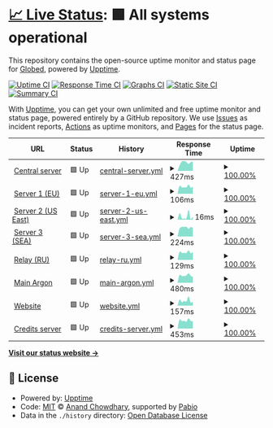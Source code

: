 # [📈 Live Status](https://status.globed.dev): <!--live status--> **🟩 All systems operational**

This repository contains the open-source uptime monitor and status page for [Globed](https://globed.dev), powered by [Upptime](https://github.com/upptime/upptime).

[![Uptime CI](https://github.com/GlobedGD/upptime/workflows/Uptime%20CI/badge.svg)](https://github.com/GlobedGD/upptime/actions?query=workflow%3A%22Uptime+CI%22)
[![Response Time CI](https://github.com/GlobedGD/upptime/workflows/Response%20Time%20CI/badge.svg)](https://github.com/GlobedGD/upptime/actions?query=workflow%3A%22Response+Time+CI%22)
[![Graphs CI](https://github.com/GlobedGD/upptime/workflows/Graphs%20CI/badge.svg)](https://github.com/GlobedGD/upptime/actions?query=workflow%3A%22Graphs+CI%22)
[![Static Site CI](https://github.com/GlobedGD/upptime/workflows/Static%20Site%20CI/badge.svg)](https://github.com/GlobedGD/upptime/actions?query=workflow%3A%22Static+Site+CI%22)
[![Summary CI](https://github.com/GlobedGD/upptime/workflows/Summary%20CI/badge.svg)](https://github.com/GlobedGD/upptime/actions?query=workflow%3A%22Summary+CI%22)

With [Upptime](https://upptime.js.org), you can get your own unlimited and free uptime monitor and status page, powered entirely by a GitHub repository. We use [Issues](https://github.com/GlobedGD/upptime/issues) as incident reports, [Actions](https://github.com/GlobedGD/upptime/actions) as uptime monitors, and [Pages](https://status.globed.dev) for the status page.

<!--start: status pages-->
<!-- This summary is generated by Upptime (https://github.com/upptime/upptime) -->
<!-- Do not edit this manually, your changes will be overwritten -->
<!-- prettier-ignore -->
| URL | Status | History | Response Time | Uptime |
| --- | ------ | ------- | ------------- | ------ |
| <img alt="" src="https://icons.duckduckgo.com/ip3/main.globed.dev.ico" height="13"> [Central server](https://main.globed.dev/servers?protocol=65535) | 🟩 Up | [central-server.yml](https://github.com/GlobedGD/upptime/commits/HEAD/history/central-server.yml) | <details><summary><img alt="Response time graph" src="./graphs/central-server/response-time-week.png" height="20"> 427ms</summary><br><a href="https://status.globed.dev/history/central-server"><img alt="Response time 449" src="https://img.shields.io/endpoint?url=https%3A%2F%2Fraw.githubusercontent.com%2FGlobedGD%2Fupptime%2FHEAD%2Fapi%2Fcentral-server%2Fresponse-time.json"></a><br><a href="https://status.globed.dev/history/central-server"><img alt="24-hour response time 428" src="https://img.shields.io/endpoint?url=https%3A%2F%2Fraw.githubusercontent.com%2FGlobedGD%2Fupptime%2FHEAD%2Fapi%2Fcentral-server%2Fresponse-time-day.json"></a><br><a href="https://status.globed.dev/history/central-server"><img alt="7-day response time 427" src="https://img.shields.io/endpoint?url=https%3A%2F%2Fraw.githubusercontent.com%2FGlobedGD%2Fupptime%2FHEAD%2Fapi%2Fcentral-server%2Fresponse-time-week.json"></a><br><a href="https://status.globed.dev/history/central-server"><img alt="30-day response time 449" src="https://img.shields.io/endpoint?url=https%3A%2F%2Fraw.githubusercontent.com%2FGlobedGD%2Fupptime%2FHEAD%2Fapi%2Fcentral-server%2Fresponse-time-month.json"></a><br><a href="https://status.globed.dev/history/central-server"><img alt="1-year response time 449" src="https://img.shields.io/endpoint?url=https%3A%2F%2Fraw.githubusercontent.com%2FGlobedGD%2Fupptime%2FHEAD%2Fapi%2Fcentral-server%2Fresponse-time-year.json"></a></details> | <details><summary><a href="https://status.globed.dev/history/central-server">100.00%</a></summary><a href="https://status.globed.dev/history/central-server"><img alt="All-time uptime 100.00%" src="https://img.shields.io/endpoint?url=https%3A%2F%2Fraw.githubusercontent.com%2FGlobedGD%2Fupptime%2FHEAD%2Fapi%2Fcentral-server%2Fuptime.json"></a><br><a href="https://status.globed.dev/history/central-server"><img alt="24-hour uptime 100.00%" src="https://img.shields.io/endpoint?url=https%3A%2F%2Fraw.githubusercontent.com%2FGlobedGD%2Fupptime%2FHEAD%2Fapi%2Fcentral-server%2Fuptime-day.json"></a><br><a href="https://status.globed.dev/history/central-server"><img alt="7-day uptime 100.00%" src="https://img.shields.io/endpoint?url=https%3A%2F%2Fraw.githubusercontent.com%2FGlobedGD%2Fupptime%2FHEAD%2Fapi%2Fcentral-server%2Fuptime-week.json"></a><br><a href="https://status.globed.dev/history/central-server"><img alt="30-day uptime 100.00%" src="https://img.shields.io/endpoint?url=https%3A%2F%2Fraw.githubusercontent.com%2FGlobedGD%2Fupptime%2FHEAD%2Fapi%2Fcentral-server%2Fuptime-month.json"></a><br><a href="https://status.globed.dev/history/central-server"><img alt="1-year uptime 100.00%" src="https://img.shields.io/endpoint?url=https%3A%2F%2Fraw.githubusercontent.com%2FGlobedGD%2Fupptime%2FHEAD%2Fapi%2Fcentral-server%2Fuptime-year.json"></a></details>
| <img alt="" src="https://icons.duckduckgo.com/ip3/null.ico" height="13"> [Server 1 (EU)](ds1.mathieuar.fr) | 🟩 Up | [server-1-eu.yml](https://github.com/GlobedGD/upptime/commits/HEAD/history/server-1-eu.yml) | <details><summary><img alt="Response time graph" src="./graphs/server-1-eu/response-time-week.png" height="20"> 106ms</summary><br><a href="https://status.globed.dev/history/server-1-eu"><img alt="Response time 115" src="https://img.shields.io/endpoint?url=https%3A%2F%2Fraw.githubusercontent.com%2FGlobedGD%2Fupptime%2FHEAD%2Fapi%2Fserver-1-eu%2Fresponse-time.json"></a><br><a href="https://status.globed.dev/history/server-1-eu"><img alt="24-hour response time 98" src="https://img.shields.io/endpoint?url=https%3A%2F%2Fraw.githubusercontent.com%2FGlobedGD%2Fupptime%2FHEAD%2Fapi%2Fserver-1-eu%2Fresponse-time-day.json"></a><br><a href="https://status.globed.dev/history/server-1-eu"><img alt="7-day response time 106" src="https://img.shields.io/endpoint?url=https%3A%2F%2Fraw.githubusercontent.com%2FGlobedGD%2Fupptime%2FHEAD%2Fapi%2Fserver-1-eu%2Fresponse-time-week.json"></a><br><a href="https://status.globed.dev/history/server-1-eu"><img alt="30-day response time 115" src="https://img.shields.io/endpoint?url=https%3A%2F%2Fraw.githubusercontent.com%2FGlobedGD%2Fupptime%2FHEAD%2Fapi%2Fserver-1-eu%2Fresponse-time-month.json"></a><br><a href="https://status.globed.dev/history/server-1-eu"><img alt="1-year response time 115" src="https://img.shields.io/endpoint?url=https%3A%2F%2Fraw.githubusercontent.com%2FGlobedGD%2Fupptime%2FHEAD%2Fapi%2Fserver-1-eu%2Fresponse-time-year.json"></a></details> | <details><summary><a href="https://status.globed.dev/history/server-1-eu">100.00%</a></summary><a href="https://status.globed.dev/history/server-1-eu"><img alt="All-time uptime 100.00%" src="https://img.shields.io/endpoint?url=https%3A%2F%2Fraw.githubusercontent.com%2FGlobedGD%2Fupptime%2FHEAD%2Fapi%2Fserver-1-eu%2Fuptime.json"></a><br><a href="https://status.globed.dev/history/server-1-eu"><img alt="24-hour uptime 100.00%" src="https://img.shields.io/endpoint?url=https%3A%2F%2Fraw.githubusercontent.com%2FGlobedGD%2Fupptime%2FHEAD%2Fapi%2Fserver-1-eu%2Fuptime-day.json"></a><br><a href="https://status.globed.dev/history/server-1-eu"><img alt="7-day uptime 100.00%" src="https://img.shields.io/endpoint?url=https%3A%2F%2Fraw.githubusercontent.com%2FGlobedGD%2Fupptime%2FHEAD%2Fapi%2Fserver-1-eu%2Fuptime-week.json"></a><br><a href="https://status.globed.dev/history/server-1-eu"><img alt="30-day uptime 100.00%" src="https://img.shields.io/endpoint?url=https%3A%2F%2Fraw.githubusercontent.com%2FGlobedGD%2Fupptime%2FHEAD%2Fapi%2Fserver-1-eu%2Fuptime-month.json"></a><br><a href="https://status.globed.dev/history/server-1-eu"><img alt="1-year uptime 100.00%" src="https://img.shields.io/endpoint?url=https%3A%2F%2Fraw.githubusercontent.com%2FGlobedGD%2Fupptime%2FHEAD%2Fapi%2Fserver-1-eu%2Fuptime-year.json"></a></details>
| <img alt="" src="https://icons.duckduckgo.com/ip3/null.ico" height="13"> [Server 2 (US East)](vps1.mathieuar.fr) | 🟩 Up | [server-2-us-east.yml](https://github.com/GlobedGD/upptime/commits/HEAD/history/server-2-us-east.yml) | <details><summary><img alt="Response time graph" src="./graphs/server-2-us-east/response-time-week.png" height="20"> 16ms</summary><br><a href="https://status.globed.dev/history/server-2-us-east"><img alt="Response time 26" src="https://img.shields.io/endpoint?url=https%3A%2F%2Fraw.githubusercontent.com%2FGlobedGD%2Fupptime%2FHEAD%2Fapi%2Fserver-2-us-east%2Fresponse-time.json"></a><br><a href="https://status.globed.dev/history/server-2-us-east"><img alt="24-hour response time 7" src="https://img.shields.io/endpoint?url=https%3A%2F%2Fraw.githubusercontent.com%2FGlobedGD%2Fupptime%2FHEAD%2Fapi%2Fserver-2-us-east%2Fresponse-time-day.json"></a><br><a href="https://status.globed.dev/history/server-2-us-east"><img alt="7-day response time 16" src="https://img.shields.io/endpoint?url=https%3A%2F%2Fraw.githubusercontent.com%2FGlobedGD%2Fupptime%2FHEAD%2Fapi%2Fserver-2-us-east%2Fresponse-time-week.json"></a><br><a href="https://status.globed.dev/history/server-2-us-east"><img alt="30-day response time 26" src="https://img.shields.io/endpoint?url=https%3A%2F%2Fraw.githubusercontent.com%2FGlobedGD%2Fupptime%2FHEAD%2Fapi%2Fserver-2-us-east%2Fresponse-time-month.json"></a><br><a href="https://status.globed.dev/history/server-2-us-east"><img alt="1-year response time 26" src="https://img.shields.io/endpoint?url=https%3A%2F%2Fraw.githubusercontent.com%2FGlobedGD%2Fupptime%2FHEAD%2Fapi%2Fserver-2-us-east%2Fresponse-time-year.json"></a></details> | <details><summary><a href="https://status.globed.dev/history/server-2-us-east">100.00%</a></summary><a href="https://status.globed.dev/history/server-2-us-east"><img alt="All-time uptime 100.00%" src="https://img.shields.io/endpoint?url=https%3A%2F%2Fraw.githubusercontent.com%2FGlobedGD%2Fupptime%2FHEAD%2Fapi%2Fserver-2-us-east%2Fuptime.json"></a><br><a href="https://status.globed.dev/history/server-2-us-east"><img alt="24-hour uptime 100.00%" src="https://img.shields.io/endpoint?url=https%3A%2F%2Fraw.githubusercontent.com%2FGlobedGD%2Fupptime%2FHEAD%2Fapi%2Fserver-2-us-east%2Fuptime-day.json"></a><br><a href="https://status.globed.dev/history/server-2-us-east"><img alt="7-day uptime 100.00%" src="https://img.shields.io/endpoint?url=https%3A%2F%2Fraw.githubusercontent.com%2FGlobedGD%2Fupptime%2FHEAD%2Fapi%2Fserver-2-us-east%2Fuptime-week.json"></a><br><a href="https://status.globed.dev/history/server-2-us-east"><img alt="30-day uptime 100.00%" src="https://img.shields.io/endpoint?url=https%3A%2F%2Fraw.githubusercontent.com%2FGlobedGD%2Fupptime%2FHEAD%2Fapi%2Fserver-2-us-east%2Fuptime-month.json"></a><br><a href="https://status.globed.dev/history/server-2-us-east"><img alt="1-year uptime 100.00%" src="https://img.shields.io/endpoint?url=https%3A%2F%2Fraw.githubusercontent.com%2FGlobedGD%2Fupptime%2FHEAD%2Fapi%2Fserver-2-us-east%2Fuptime-year.json"></a></details>
| <img alt="" src="https://icons.duckduckgo.com/ip3/null.ico" height="13"> [Server 3 (SEA)](vps2.mathieuar.fr) | 🟩 Up | [server-3-sea.yml](https://github.com/GlobedGD/upptime/commits/HEAD/history/server-3-sea.yml) | <details><summary><img alt="Response time graph" src="./graphs/server-3-sea/response-time-week.png" height="20"> 224ms</summary><br><a href="https://status.globed.dev/history/server-3-sea"><img alt="Response time 212" src="https://img.shields.io/endpoint?url=https%3A%2F%2Fraw.githubusercontent.com%2FGlobedGD%2Fupptime%2FHEAD%2Fapi%2Fserver-3-sea%2Fresponse-time.json"></a><br><a href="https://status.globed.dev/history/server-3-sea"><img alt="24-hour response time 233" src="https://img.shields.io/endpoint?url=https%3A%2F%2Fraw.githubusercontent.com%2FGlobedGD%2Fupptime%2FHEAD%2Fapi%2Fserver-3-sea%2Fresponse-time-day.json"></a><br><a href="https://status.globed.dev/history/server-3-sea"><img alt="7-day response time 224" src="https://img.shields.io/endpoint?url=https%3A%2F%2Fraw.githubusercontent.com%2FGlobedGD%2Fupptime%2FHEAD%2Fapi%2Fserver-3-sea%2Fresponse-time-week.json"></a><br><a href="https://status.globed.dev/history/server-3-sea"><img alt="30-day response time 212" src="https://img.shields.io/endpoint?url=https%3A%2F%2Fraw.githubusercontent.com%2FGlobedGD%2Fupptime%2FHEAD%2Fapi%2Fserver-3-sea%2Fresponse-time-month.json"></a><br><a href="https://status.globed.dev/history/server-3-sea"><img alt="1-year response time 212" src="https://img.shields.io/endpoint?url=https%3A%2F%2Fraw.githubusercontent.com%2FGlobedGD%2Fupptime%2FHEAD%2Fapi%2Fserver-3-sea%2Fresponse-time-year.json"></a></details> | <details><summary><a href="https://status.globed.dev/history/server-3-sea">100.00%</a></summary><a href="https://status.globed.dev/history/server-3-sea"><img alt="All-time uptime 100.00%" src="https://img.shields.io/endpoint?url=https%3A%2F%2Fraw.githubusercontent.com%2FGlobedGD%2Fupptime%2FHEAD%2Fapi%2Fserver-3-sea%2Fuptime.json"></a><br><a href="https://status.globed.dev/history/server-3-sea"><img alt="24-hour uptime 100.00%" src="https://img.shields.io/endpoint?url=https%3A%2F%2Fraw.githubusercontent.com%2FGlobedGD%2Fupptime%2FHEAD%2Fapi%2Fserver-3-sea%2Fuptime-day.json"></a><br><a href="https://status.globed.dev/history/server-3-sea"><img alt="7-day uptime 100.00%" src="https://img.shields.io/endpoint?url=https%3A%2F%2Fraw.githubusercontent.com%2FGlobedGD%2Fupptime%2FHEAD%2Fapi%2Fserver-3-sea%2Fuptime-week.json"></a><br><a href="https://status.globed.dev/history/server-3-sea"><img alt="30-day uptime 100.00%" src="https://img.shields.io/endpoint?url=https%3A%2F%2Fraw.githubusercontent.com%2FGlobedGD%2Fupptime%2FHEAD%2Fapi%2Fserver-3-sea%2Fuptime-month.json"></a><br><a href="https://status.globed.dev/history/server-3-sea"><img alt="1-year uptime 100.00%" src="https://img.shields.io/endpoint?url=https%3A%2F%2Fraw.githubusercontent.com%2FGlobedGD%2Fupptime%2FHEAD%2Fapi%2Fserver-3-sea%2Fuptime-year.json"></a></details>
| <img alt="" src="https://icons.duckduckgo.com/ip3/null.ico" height="13"> [Relay (RU)](globed-proxy.cgyt.ru) | 🟩 Up | [relay-ru.yml](https://github.com/GlobedGD/upptime/commits/HEAD/history/relay-ru.yml) | <details><summary><img alt="Response time graph" src="./graphs/relay-ru/response-time-week.png" height="20"> 129ms</summary><br><a href="https://status.globed.dev/history/relay-ru"><img alt="Response time 138" src="https://img.shields.io/endpoint?url=https%3A%2F%2Fraw.githubusercontent.com%2FGlobedGD%2Fupptime%2FHEAD%2Fapi%2Frelay-ru%2Fresponse-time.json"></a><br><a href="https://status.globed.dev/history/relay-ru"><img alt="24-hour response time 121" src="https://img.shields.io/endpoint?url=https%3A%2F%2Fraw.githubusercontent.com%2FGlobedGD%2Fupptime%2FHEAD%2Fapi%2Frelay-ru%2Fresponse-time-day.json"></a><br><a href="https://status.globed.dev/history/relay-ru"><img alt="7-day response time 129" src="https://img.shields.io/endpoint?url=https%3A%2F%2Fraw.githubusercontent.com%2FGlobedGD%2Fupptime%2FHEAD%2Fapi%2Frelay-ru%2Fresponse-time-week.json"></a><br><a href="https://status.globed.dev/history/relay-ru"><img alt="30-day response time 138" src="https://img.shields.io/endpoint?url=https%3A%2F%2Fraw.githubusercontent.com%2FGlobedGD%2Fupptime%2FHEAD%2Fapi%2Frelay-ru%2Fresponse-time-month.json"></a><br><a href="https://status.globed.dev/history/relay-ru"><img alt="1-year response time 138" src="https://img.shields.io/endpoint?url=https%3A%2F%2Fraw.githubusercontent.com%2FGlobedGD%2Fupptime%2FHEAD%2Fapi%2Frelay-ru%2Fresponse-time-year.json"></a></details> | <details><summary><a href="https://status.globed.dev/history/relay-ru">100.00%</a></summary><a href="https://status.globed.dev/history/relay-ru"><img alt="All-time uptime 100.00%" src="https://img.shields.io/endpoint?url=https%3A%2F%2Fraw.githubusercontent.com%2FGlobedGD%2Fupptime%2FHEAD%2Fapi%2Frelay-ru%2Fuptime.json"></a><br><a href="https://status.globed.dev/history/relay-ru"><img alt="24-hour uptime 100.00%" src="https://img.shields.io/endpoint?url=https%3A%2F%2Fraw.githubusercontent.com%2FGlobedGD%2Fupptime%2FHEAD%2Fapi%2Frelay-ru%2Fuptime-day.json"></a><br><a href="https://status.globed.dev/history/relay-ru"><img alt="7-day uptime 100.00%" src="https://img.shields.io/endpoint?url=https%3A%2F%2Fraw.githubusercontent.com%2FGlobedGD%2Fupptime%2FHEAD%2Fapi%2Frelay-ru%2Fuptime-week.json"></a><br><a href="https://status.globed.dev/history/relay-ru"><img alt="30-day uptime 100.00%" src="https://img.shields.io/endpoint?url=https%3A%2F%2Fraw.githubusercontent.com%2FGlobedGD%2Fupptime%2FHEAD%2Fapi%2Frelay-ru%2Fuptime-month.json"></a><br><a href="https://status.globed.dev/history/relay-ru"><img alt="1-year uptime 100.00%" src="https://img.shields.io/endpoint?url=https%3A%2F%2Fraw.githubusercontent.com%2FGlobedGD%2Fupptime%2FHEAD%2Fapi%2Frelay-ru%2Fuptime-year.json"></a></details>
| <img alt="" src="https://icons.duckduckgo.com/ip3/argon.globed.dev.ico" height="13"> [Main Argon](https://argon.globed.dev/v1/status?errorifdead=1) | 🟩 Up | [main-argon.yml](https://github.com/GlobedGD/upptime/commits/HEAD/history/main-argon.yml) | <details><summary><img alt="Response time graph" src="./graphs/main-argon/response-time-week.png" height="20"> 480ms</summary><br><a href="https://status.globed.dev/history/main-argon"><img alt="Response time 484" src="https://img.shields.io/endpoint?url=https%3A%2F%2Fraw.githubusercontent.com%2FGlobedGD%2Fupptime%2FHEAD%2Fapi%2Fmain-argon%2Fresponse-time.json"></a><br><a href="https://status.globed.dev/history/main-argon"><img alt="24-hour response time 463" src="https://img.shields.io/endpoint?url=https%3A%2F%2Fraw.githubusercontent.com%2FGlobedGD%2Fupptime%2FHEAD%2Fapi%2Fmain-argon%2Fresponse-time-day.json"></a><br><a href="https://status.globed.dev/history/main-argon"><img alt="7-day response time 480" src="https://img.shields.io/endpoint?url=https%3A%2F%2Fraw.githubusercontent.com%2FGlobedGD%2Fupptime%2FHEAD%2Fapi%2Fmain-argon%2Fresponse-time-week.json"></a><br><a href="https://status.globed.dev/history/main-argon"><img alt="30-day response time 482" src="https://img.shields.io/endpoint?url=https%3A%2F%2Fraw.githubusercontent.com%2FGlobedGD%2Fupptime%2FHEAD%2Fapi%2Fmain-argon%2Fresponse-time-month.json"></a><br><a href="https://status.globed.dev/history/main-argon"><img alt="1-year response time 484" src="https://img.shields.io/endpoint?url=https%3A%2F%2Fraw.githubusercontent.com%2FGlobedGD%2Fupptime%2FHEAD%2Fapi%2Fmain-argon%2Fresponse-time-year.json"></a></details> | <details><summary><a href="https://status.globed.dev/history/main-argon">100.00%</a></summary><a href="https://status.globed.dev/history/main-argon"><img alt="All-time uptime 100.00%" src="https://img.shields.io/endpoint?url=https%3A%2F%2Fraw.githubusercontent.com%2FGlobedGD%2Fupptime%2FHEAD%2Fapi%2Fmain-argon%2Fuptime.json"></a><br><a href="https://status.globed.dev/history/main-argon"><img alt="24-hour uptime 100.00%" src="https://img.shields.io/endpoint?url=https%3A%2F%2Fraw.githubusercontent.com%2FGlobedGD%2Fupptime%2FHEAD%2Fapi%2Fmain-argon%2Fuptime-day.json"></a><br><a href="https://status.globed.dev/history/main-argon"><img alt="7-day uptime 100.00%" src="https://img.shields.io/endpoint?url=https%3A%2F%2Fraw.githubusercontent.com%2FGlobedGD%2Fupptime%2FHEAD%2Fapi%2Fmain-argon%2Fuptime-week.json"></a><br><a href="https://status.globed.dev/history/main-argon"><img alt="30-day uptime 100.00%" src="https://img.shields.io/endpoint?url=https%3A%2F%2Fraw.githubusercontent.com%2FGlobedGD%2Fupptime%2FHEAD%2Fapi%2Fmain-argon%2Fuptime-month.json"></a><br><a href="https://status.globed.dev/history/main-argon"><img alt="1-year uptime 100.00%" src="https://img.shields.io/endpoint?url=https%3A%2F%2Fraw.githubusercontent.com%2FGlobedGD%2Fupptime%2FHEAD%2Fapi%2Fmain-argon%2Fuptime-year.json"></a></details>
| <img alt="" src="https://icons.duckduckgo.com/ip3/globed.dev.ico" height="13"> [Website](https://globed.dev) | 🟩 Up | [website.yml](https://github.com/GlobedGD/upptime/commits/HEAD/history/website.yml) | <details><summary><img alt="Response time graph" src="./graphs/website/response-time-week.png" height="20"> 157ms</summary><br><a href="https://status.globed.dev/history/website"><img alt="Response time 178" src="https://img.shields.io/endpoint?url=https%3A%2F%2Fraw.githubusercontent.com%2FGlobedGD%2Fupptime%2FHEAD%2Fapi%2Fwebsite%2Fresponse-time.json"></a><br><a href="https://status.globed.dev/history/website"><img alt="24-hour response time 153" src="https://img.shields.io/endpoint?url=https%3A%2F%2Fraw.githubusercontent.com%2FGlobedGD%2Fupptime%2FHEAD%2Fapi%2Fwebsite%2Fresponse-time-day.json"></a><br><a href="https://status.globed.dev/history/website"><img alt="7-day response time 157" src="https://img.shields.io/endpoint?url=https%3A%2F%2Fraw.githubusercontent.com%2FGlobedGD%2Fupptime%2FHEAD%2Fapi%2Fwebsite%2Fresponse-time-week.json"></a><br><a href="https://status.globed.dev/history/website"><img alt="30-day response time 174" src="https://img.shields.io/endpoint?url=https%3A%2F%2Fraw.githubusercontent.com%2FGlobedGD%2Fupptime%2FHEAD%2Fapi%2Fwebsite%2Fresponse-time-month.json"></a><br><a href="https://status.globed.dev/history/website"><img alt="1-year response time 178" src="https://img.shields.io/endpoint?url=https%3A%2F%2Fraw.githubusercontent.com%2FGlobedGD%2Fupptime%2FHEAD%2Fapi%2Fwebsite%2Fresponse-time-year.json"></a></details> | <details><summary><a href="https://status.globed.dev/history/website">100.00%</a></summary><a href="https://status.globed.dev/history/website"><img alt="All-time uptime 100.00%" src="https://img.shields.io/endpoint?url=https%3A%2F%2Fraw.githubusercontent.com%2FGlobedGD%2Fupptime%2FHEAD%2Fapi%2Fwebsite%2Fuptime.json"></a><br><a href="https://status.globed.dev/history/website"><img alt="24-hour uptime 100.00%" src="https://img.shields.io/endpoint?url=https%3A%2F%2Fraw.githubusercontent.com%2FGlobedGD%2Fupptime%2FHEAD%2Fapi%2Fwebsite%2Fuptime-day.json"></a><br><a href="https://status.globed.dev/history/website"><img alt="7-day uptime 100.00%" src="https://img.shields.io/endpoint?url=https%3A%2F%2Fraw.githubusercontent.com%2FGlobedGD%2Fupptime%2FHEAD%2Fapi%2Fwebsite%2Fuptime-week.json"></a><br><a href="https://status.globed.dev/history/website"><img alt="30-day uptime 100.00%" src="https://img.shields.io/endpoint?url=https%3A%2F%2Fraw.githubusercontent.com%2FGlobedGD%2Fupptime%2FHEAD%2Fapi%2Fwebsite%2Fuptime-month.json"></a><br><a href="https://status.globed.dev/history/website"><img alt="1-year uptime 100.00%" src="https://img.shields.io/endpoint?url=https%3A%2F%2Fraw.githubusercontent.com%2FGlobedGD%2Fupptime%2FHEAD%2Fapi%2Fwebsite%2Fuptime-year.json"></a></details>
| <img alt="" src="https://icons.duckduckgo.com/ip3/credits.globed.dev.ico" height="13"> [Credits server](https://credits.globed.dev/credits) | 🟩 Up | [credits-server.yml](https://github.com/GlobedGD/upptime/commits/HEAD/history/credits-server.yml) | <details><summary><img alt="Response time graph" src="./graphs/credits-server/response-time-week.png" height="20"> 453ms</summary><br><a href="https://status.globed.dev/history/credits-server"><img alt="Response time 474" src="https://img.shields.io/endpoint?url=https%3A%2F%2Fraw.githubusercontent.com%2FGlobedGD%2Fupptime%2FHEAD%2Fapi%2Fcredits-server%2Fresponse-time.json"></a><br><a href="https://status.globed.dev/history/credits-server"><img alt="24-hour response time 428" src="https://img.shields.io/endpoint?url=https%3A%2F%2Fraw.githubusercontent.com%2FGlobedGD%2Fupptime%2FHEAD%2Fapi%2Fcredits-server%2Fresponse-time-day.json"></a><br><a href="https://status.globed.dev/history/credits-server"><img alt="7-day response time 453" src="https://img.shields.io/endpoint?url=https%3A%2F%2Fraw.githubusercontent.com%2FGlobedGD%2Fupptime%2FHEAD%2Fapi%2Fcredits-server%2Fresponse-time-week.json"></a><br><a href="https://status.globed.dev/history/credits-server"><img alt="30-day response time 465" src="https://img.shields.io/endpoint?url=https%3A%2F%2Fraw.githubusercontent.com%2FGlobedGD%2Fupptime%2FHEAD%2Fapi%2Fcredits-server%2Fresponse-time-month.json"></a><br><a href="https://status.globed.dev/history/credits-server"><img alt="1-year response time 474" src="https://img.shields.io/endpoint?url=https%3A%2F%2Fraw.githubusercontent.com%2FGlobedGD%2Fupptime%2FHEAD%2Fapi%2Fcredits-server%2Fresponse-time-year.json"></a></details> | <details><summary><a href="https://status.globed.dev/history/credits-server">100.00%</a></summary><a href="https://status.globed.dev/history/credits-server"><img alt="All-time uptime 99.72%" src="https://img.shields.io/endpoint?url=https%3A%2F%2Fraw.githubusercontent.com%2FGlobedGD%2Fupptime%2FHEAD%2Fapi%2Fcredits-server%2Fuptime.json"></a><br><a href="https://status.globed.dev/history/credits-server"><img alt="24-hour uptime 100.00%" src="https://img.shields.io/endpoint?url=https%3A%2F%2Fraw.githubusercontent.com%2FGlobedGD%2Fupptime%2FHEAD%2Fapi%2Fcredits-server%2Fuptime-day.json"></a><br><a href="https://status.globed.dev/history/credits-server"><img alt="7-day uptime 100.00%" src="https://img.shields.io/endpoint?url=https%3A%2F%2Fraw.githubusercontent.com%2FGlobedGD%2Fupptime%2FHEAD%2Fapi%2Fcredits-server%2Fuptime-week.json"></a><br><a href="https://status.globed.dev/history/credits-server"><img alt="30-day uptime 99.72%" src="https://img.shields.io/endpoint?url=https%3A%2F%2Fraw.githubusercontent.com%2FGlobedGD%2Fupptime%2FHEAD%2Fapi%2Fcredits-server%2Fuptime-month.json"></a><br><a href="https://status.globed.dev/history/credits-server"><img alt="1-year uptime 99.72%" src="https://img.shields.io/endpoint?url=https%3A%2F%2Fraw.githubusercontent.com%2FGlobedGD%2Fupptime%2FHEAD%2Fapi%2Fcredits-server%2Fuptime-year.json"></a></details>

<!--end: status pages-->

[**Visit our status website →**](https://status.globed.dev)

## 📄 License

- Powered by: [Upptime](https://github.com/upptime/upptime)
- Code: [MIT](./LICENSE) © [Anand Chowdhary](https://anandchowdhary.com), supported by [Pabio](https://pabio.com)
- Data in the `./history` directory: [Open Database License](https://opendatacommons.org/licenses/odbl/1-0/)
